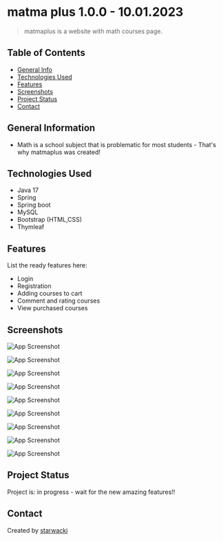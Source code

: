 # matma plus 1.0.0 - 10.01.2023
> matmaplus is a website with math courses page.


## Table of Contents
* [General Info](#general-information)
* [Technologies Used](#technologies-used)
* [Features](#features)
* [Screenshots](#screenshots)
* [Project Status](#project-status)
* [Contact](#contact)


## General Information
- Math is a school subject that  is problematic for most students - That's why matmaplus was created!

## Technologies Used
- Java 17
- Spring
- Spring boot
- MySQL
- Bootstrap (HTML,CSS)
- Thymleaf


## Features
List the ready features here:
- Login
- Registration
- Adding courses to cart
- Comment and rating courses
- View purchased courses


## Screenshots
![App Screenshot](https://i.imgur.com/rxmNJGh.png)


![App Screenshot](https://i.imgur.com/3gk2JRj.png)


![App Screenshot](https://i.imgur.com/ZP3t3vi.png)


![App Screenshot](https://i.imgur.com/JsFTfDs.png)


![App Screenshot](https://i.imgur.com/O1hGckG.png)


![App Screenshot](https://i.imgur.com/MJ5S411.png)


![App Screenshot](https://i.imgur.com/tcWBQ4w.png)


![App Screenshot](https://i.imgur.com/L3djCcq.png)


![App Screenshot](https://i.imgur.com/gM0IGOp.png)






## Project Status
Project is: in progress - wait for the new amazing features!! 


## Contact
Created by [starwacki](https://github.com/starwacki)
